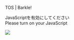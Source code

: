 TOS | Barkle!

JavaScriptを有効にしてください  
Please turn on your JavaScript

![](/static-assets/splash.png?1733533038015)